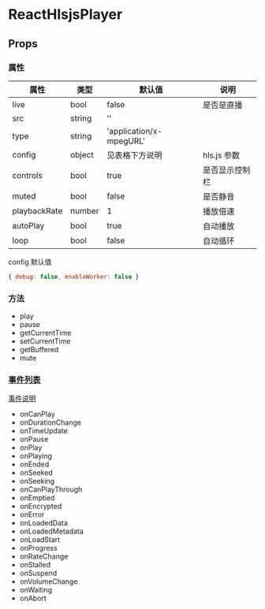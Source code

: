 # ReactHlsjsPlayer

## Props

### 属性

| 属性         | 类型   | 默认值                  | 说明           |
| ------------ | ------ | ----------------------- | -------------- |
| live         | bool   | false                   | 是否是直播     |
| src          | string | ''                      |
| type         | string | 'application/x-mpegURL' |
| config       | object | 见表格下方说明          | hls.js 参数    |
| controls     | bool   | true                    | 是否显示控制栏 |
| muted        | bool   | false                   | 是否静音       |
| playbackRate | number | 1                       | 播放倍速       |
| autoPlay     | bool   | true                    | 自动播放       |
| loop         | bool   | false                   | 自动循环       |

config 默认值

```js
{ debug: false, enableWorker: false }
```

### 方法

- play
- pause
- getCurrentTime
- setCurrentTime
- getBuffered
- mute

### [事件列表](https://react.docschina.org/docs/events.html#media-events)

[事件说明](https://github.com/gnipbao/iblog/issues/27)

- onCanPlay
- onDurationChange
- onTimeUpdate
- onPause
- onPlay
- onPlaying
- onEnded
- onSeeked
- onSeeking
- onCanPlayThrough
- onEmptied
- onEncrypted
- onError
- onLoadedData
- onLoadedMetadata
- onLoadStart
- onProgress
- onRateChange
- onStalled
- onSuspend
- onVolumeChange
- onWaiting
- onAbort
